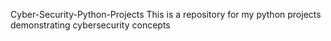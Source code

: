 Cyber-Security-Python-Projects
This is a repository for my python projects demonstrating cybersecurity concepts
